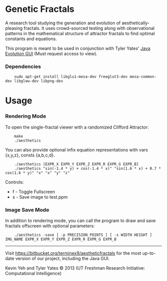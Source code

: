 Genetic Fractals
=================

A research tool studying the generation and evolution of aesthetically-pleasing fractals. It uses crowd-sourced testing along with observational patterns in the mathematical structure of attractor fractals to find optimal constants and equations.

This program is meant to be used in conjunction with Tyler Yates' [Java Evolution GUI](https://bitbucket.org/terminex9/aestheticfractals) (Must request access to view).

### Dependencies

        sudo apt-get install libglu1-mesa-dev freeglut3-dev mesa-common-dev libglew-dev libpng-dev

Usage
============

### Rendering Mode

To open the single-fractal viewer with a randomized Clifford Attractor:

        make
        ./aesthetics

You can also provide optional infix equation representations with vars {x,y,z}, consts {a,b,c,d}.

        ./aesthetics [EXPR_X EXPR_Y EXPR_Z EXPR_R EXPR_G EXPR_B]
        ./aesthetics "sin(-1.4 * y) + cos(-1.4 * x)" "sin(1.6 * x) + 0.7 * cos(1.6 * y)" "x" "x" "y" "z"

Controls:
* f - Toggle Fullscreen
* s - Save image to test.ppm

### Image Save Mode

In addition to rendering mode, you can call the program to draw and save fractals offscreen with optional parameters:

        ./aesthetics -save [ -p PRECISION_POINTS ] [ -s WIDTH HEIGHT ] IMG_NAME EXPR_X EXPR_Y EXPR_Z EXPR_R EXPR_G EXPR_B

-------------------------------

Visit https://bitbucket.org/terminex9/aestheticfractals for the most up-to-date version of our project, including the Java GUI.

Kevin Yeh and Tyler Yates © 2013 (UT Freshman Research Initiative: Computational Intelligence)
